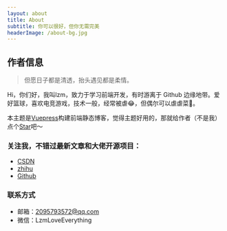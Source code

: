 ```yaml
---
layout: about
title: About
subtitle: 你可以很好，但你无需完美
headerImage: /about-bg.jpg
---
```


## 作者信息

> 但愿日子都是清透，抬头遇见都是柔情。

Hi，你们好，我叫lzm，致力于学习前端开发，有时游离于 Github 边缘地带。爱好篮球，喜欢电竞游戏，技术一般，经常被虐:joy:，但偶尔可以虐虐菜:tada:。<br/>

本主题是[Vuepress](https://www.vuepress.cn/)构建前端静态博客，觉得主题好用的，那就给作者（不是我）点个[Star](https://github.com/git123hub121/VuepressBlog)吧～

### 关注我，不错过最新文章和大佬开源项目：

- [CSDN](https://blog.csdn.net/qq_44760912)
- [zhihu](https://www.zhihu.com/people/xiao-zhu-wen-wen-ti)
- [Github](https://github.com/git123hub121)

### 联系方式

- 邮箱：2095793572@qq.com
- 微信：LzmLoveEverything